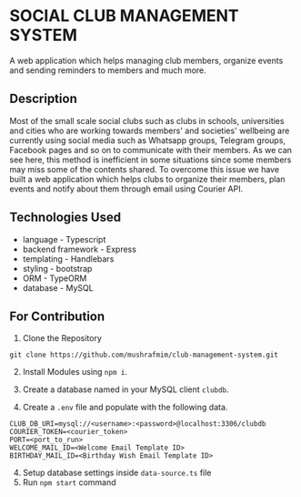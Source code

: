 # SOCIAL CLUB MANAGEMENT SYSTEM

A web application which helps managing club members, organize events and sending reminders to members and much more.

## Description

Most of the small scale social clubs such as clubs in schools, universities and cities who are working towards members' and societies' wellbeing are currently using social media such as Whatsapp groups, Telegram groups, Facebook pages and so on to communicate with their members. As we can see here, this method is inefficient in some situations since some members may miss some of the contents shared. To overcome this issue we have built a web application which helps clubs to organize their members, plan events and notify about them through email using Courier API.

## Technologies Used

- language - Typescript
- backend framework - Express
- templating - Handlebars
- styling - bootstrap
- ORM - TypeORM
- database - MySQL

## For Contribution

1. Clone the Repository

`git clone https://github.com/mushrafmim/club-management-system.git`

2. Install Modules using `npm i`.

3. Create a database named in your MySQL client `clubdb`.

4. Create a `.env` file and populate with the following data.

```
CLUB_DB_URI=mysql://<username>:<password>@localhost:3306/clubdb
COURIER_TOKEN=<courier_token>
PORT=<port_to_run>
WELCOME_MAIL_ID=<Welcome Email Template ID>
BIRTHDAY_MAIL_ID=<Birthday Wish Email Template ID>
```

4. Setup database settings inside `data-source.ts` file
5. Run `npm start` command
